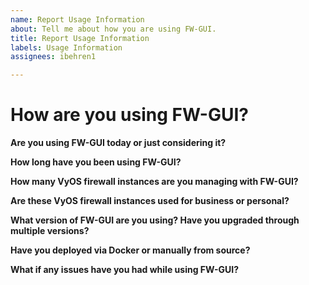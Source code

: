 ```yaml
---
name: Report Usage Information
about: Tell me about how you are using FW-GUI.
title: Report Usage Information
labels: Usage Information
assignees: ibehren1

---
```


# How are you using FW-GUI?

**Are you using FW-GUI today or just considering it?**

**How long have you been using FW-GUI?**

**How many VyOS firewall instances are you managing with FW-GUI?**

**Are these VyOS firewall instances used for business or personal?**

**What version of FW-GUI are you using?  Have you upgraded through multiple versions?**

**Have you deployed via Docker or manually from source?**

**What if any issues have you had while using FW-GUI?**
